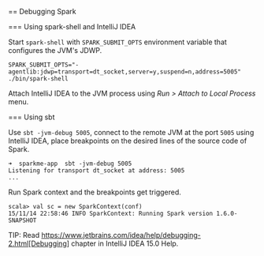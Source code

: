== Debugging Spark

=== Using spark-shell and IntelliJ IDEA

Start `spark-shell` with `SPARK_SUBMIT_OPTS` environment variable that configures the JVM's JDWP.

```
SPARK_SUBMIT_OPTS="-agentlib:jdwp=transport=dt_socket,server=y,suspend=n,address=5005" ./bin/spark-shell
```

Attach IntelliJ IDEA to the JVM process using *Run > Attach to Local Process* menu.

=== Using sbt

Use `sbt -jvm-debug 5005`, connect to the remote JVM at the port `5005` using IntelliJ IDEA, place breakpoints on the desired lines of the source code of Spark.

```
➜  sparkme-app  sbt -jvm-debug 5005
Listening for transport dt_socket at address: 5005
...
```

Run Spark context and the breakpoints get triggered.

```
scala> val sc = new SparkContext(conf)
15/11/14 22:58:46 INFO SparkContext: Running Spark version 1.6.0-SNAPSHOT
```

TIP: Read https://www.jetbrains.com/idea/help/debugging-2.html[Debugging] chapter in IntelliJ IDEA 15.0 Help.
